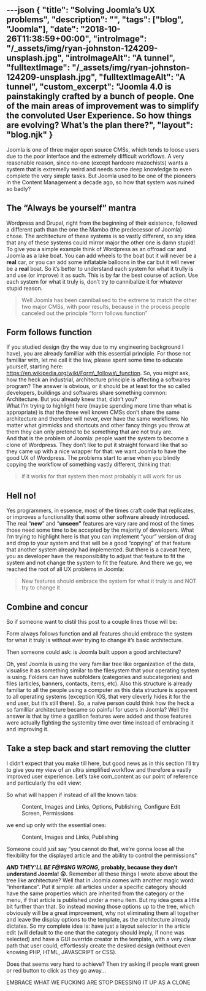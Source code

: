 ---json
{
  "title": "Solving Joomla’s UX problems",
  "description": "",
  "tags": ["blog", "Joomla"],
  "date": "2018-10-26T11:38:59+00:00",
  "introImage": "/_assets/img/ryan-johnston-124209-unsplash.jpg",
  "introImageAlt": "A tunnel",
  "fulltextImage": "/_assets/img/ryan-johnston-124209-unsplash.jpg",
  "fulltextImageAlt": "A tunnel",
  "custom_excerpt": "Joomla 4.0 is painstakingly crafted by a bunch of people. One of the main areas of improvement was to simplify the convoluted User Experience. So how things are evolving? What’s the plan there?",
  "layout": "blog.njk"
}
---
Joomla is one of three major open source CMSs, which tends to loose users due to the poor interface and the extremely difficult workflows. A very reasonable reason, since no-one (except hardcore mazochists) wants a system that is extremelly weird and needs some deep knowledge to even complete the very simple tasks. But Joomla used to be one of the pioneers in the Content Management a decade ago, so how that system was ruined so badly?

The “Always be yourself” mantra
-------------------------------

Wordpress and Drupal, right from the beginning of their existence, followed a different path than the one the Mambo (the predecessor of Joomla) chose. The architecture of these systems is so vastly different, so any idea that any of these systems could mirror major the other one is damn stupid! To give you a simple example think of Wordpress as an offroad car and Joomla as a lake boat. You can add wheels to the boat but it will never be a **real** car, or you can add some inflatable balloons in the car but it will never be a **real** boat. So it’s better to understand each system for what it trully is and use (or improve) it as such. This is by far the best course of action. Use each system for what it truly is, don’t try to cannibalize it for whatever stupid reason.

> Well Joomla has been cannibalised to the extreme to match the other two major CMSs, with poor results, because in the process people canceled out the principle “form follows function”

Form follows function
---------------------

If you studied design (by the way due to my engineering background I have), you are already familliar with this essential principle. For those not familliar with, let me call it the law, please spent some time to educate yourself, starting here: https://en.wikipedia.org/wiki/Form\_follows\_function. So, you might ask, how the heck an industrial, architecture principle is affecting a softwares program? The answer is obvious, or it should be at least for the so called developers, buildings and softwares share something common: Architecture. But you already knew that, didn’t you?  
What I’m trying to highlight here (maybe spending more time than what is appropriate) is that the three well known CMSs don’t share the same architecture and therefore will never, ever have the same workflows. No matter what gimmicks and shortcuts and other fancy things you throw at them they can only pretend to be something that are not truly are.  
And that is the problem of Joomla: people want the system to become a clone of Wordpress. They don’t like to put it straight forward like that so they came up with a nice wrapper for that: we want Joomla to have the good UX of Wordpress. The problems start to arise when you blindly copying the workflow of something vastly different, thinking that:

> if it works for that system then most probably it will work for us

Hell no!
--------

Yes programmers, in essence, most of the times craft code that replicates, or improves a functionality that some other software already introduced. The real “**new**” and “**unseen”** features are vary rare and most of the times those need some time to be accepted by the majority of developers. What I’m trying to highlight here is that you can implement “your” version of drag and drop to your system and that will be a good “copying” of that feature that another system already had implemented. But there is a caveat here, you as developer have the responsibility to adjust that feature to fit the system and not change the system to fit the feature. And there we go, we reached the root of all UX problems in Joomla:

> New features should embrace the system for what it truly is and NOT try to change it

Combine and concur
------------------

So if someone want to distil this post to a couple lines those will be:

Form always follows function and all features should embrace the system for what it truly is without ever trying to change it’s basic architecture.

Then someone could ask: is Joomla built uppon a good architecture?

Oh, yes! Joomla is using the very familiar tree like organization of the data, visualise it as something similar to the filesystem that your operating system is using. Folders can have subfolders (categories and subcategories) and files (articles, banners, contacts, items, etc). Also this structure is already familiar to all the people using a computer as this data structure is apparent to all operating systems (exception IOS, that very cleverly hides it for the end user, but it’s still there). So, a naïve person could think how the heck a so familliar architecture became so painful for users in Joomla? Well the answer is that by time a gazillion features were added and those features were actually fighting the systemby time over time instead of embracing it and improving it.

Take a step back and start removing the clutter
-----------------------------------------------

I didn’t expect that you make till here, but good news as in this section I’ll try to give you my view of an ultra simplified workflow and therefore a vastly improved user experience. Let’s take com\_content as our point of reference and particularly the edit view:

So what will happen if instead of all the known tabs:

<figure class="graf graf--figure graf-after--p" id="daef"><div class="aspectRatioPlaceholder is-locked"><div class="aspectRatioPlaceholder-fill">Content, Images and Links, Options, Publishing, Configure Edit Screen, Permissions </div></div></figure>we end up only with the essential ones:

<figure class="graf graf--figure graf-after--p" id="229f"><div class="aspectRatioPlaceholder is-locked"><div class="aspectRatioPlaceholder-fill"> Content, Images and Links, Publishing</div></div></figure>Someone could just say “you cannot do that, we’re gonna loose all the flexibility for the displayed article and the ability to control the permissions”

***AND THEY’LL BE F@#$NG WRONG,* probably, because they don’t understand Joomla! 😮.** Remember all these things I wrote above about the tree like architecture? Well that in Joomla comes with another magic word: “inheritance”. Put it simple: all articles under a specific category should have the same properties which are inherited from the category or the menu, if that article is published under a menu item. But my idea goes a little bit further than that. So instead moving those options up to the tree, which obviously will be a great improvement, why not eliminating them all together and leave the display options to the template, as the architecture already dictates. So my complete idea is: have just a layout selector in the article edit (will default to the one that the category should imply, if none was selected) and have a GUI override creator in the template, with a very clear path that user could, effortlessly create the desired design (without even knowing PHP, HTML, JAVASCRIPT or CSS).

Does that seems very hard to achieve? Then try asking if people want green or red button to click as they go away…

EMBRACE WHAT WE FUCKING ARE STOP DRESSING IT UP AS A CLONE
